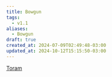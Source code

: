 ```yaml
---
title: Bowgun
tags:
  - v1.1
aliases:
  - Bowgun
draft: true
created_at: 2024-07-09T02:49:48-03:00
updated_at: 2024-10-12T15:15:50-03:00
---
```


[Toram](../26/Toram.md)
